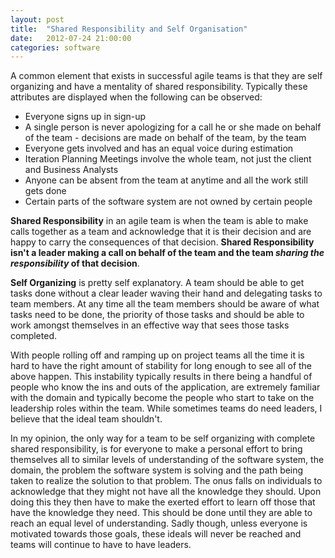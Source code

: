 ```yaml
---
layout: post
title:  "Shared Responsibility and Self Organisation"
date:   2012-07-24 21:00:00
categories: software
---
```


A common element that exists in successful agile teams is that they are self organizing and have a mentality of shared responsibility. Typically these attributes are displayed when the following can be observed:

<!--more-->

*   Everyone signs up in sign-up
*   A single person is never apologizing for a call he or she made on behalf of the team - decisions are made on behalf of the team, by the team
*   Everyone gets involved and has an equal voice during estimation
*   Iteration Planning Meetings involve the whole team, not just the client and Business Analysts
*   Anyone can be absent from the team at anytime and all the work still gets done
*   Certain parts of the software system are not owned by certain people

**Shared Responsibility** in an agile team is when the team is able to make calls together as a team and acknowledge that it is their decision and are happy to carry the consequences of that decision. **Shared Responsibility isn't a leader making a call on behalf of the team and the team _sharing the responsibility_ of that decision**.

**Self Organizing** is pretty self explanatory. A team should be able to get tasks done without a clear leader waving their hand and delegating tasks to team members. At any time all the team members should be aware of what tasks need to be done, the priority of those tasks and should be able to work amongst themselves in an effective way that sees those tasks completed.

With people rolling off and ramping up on project teams all the time it is hard to have the right amount of stability for long enough to see all of the above happen. This instability typically results in there being a handful of people who know the ins and outs of the application, are extremely familiar with the domain and typically become the people who start to take on the leadership roles within the team. While sometimes teams do need leaders, I believe that the ideal team shouldn't.

In my opinion, the only way for a team to be self organizing with complete shared responsibility, is for everyone to make a personal effort to bring themselves all to similar levels of understanding of the software system, the domain, the problem the software system is solving and the path being taken to realize the solution to that problem. The onus falls on individuals to acknowledge that they might not have all the knowledge they should. Upon doing this they then have to make the exerted effort to learn off those that have the knowledge they need. This should be done until they are able to reach an equal level of understanding. Sadly though, unless everyone is motivated towards those goals, these ideals will never be reached and teams will continue to have to have leaders.
